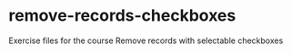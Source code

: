 # remove-records-checkboxes
Exercise files for the course Remove records with selectable checkboxes

